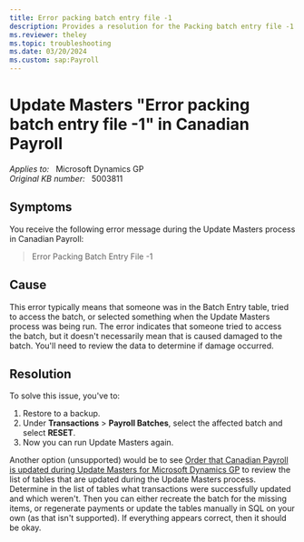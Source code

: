 ```yaml
---
title: Error packing batch entry file -1
description: Provides a resolution for the Packing batch entry file -1 error in Canadian Payroll in Microsoft Dynamics GP.
ms.reviewer: theley
ms.topic: troubleshooting
ms.date: 03/20/2024
ms.custom: sap:Payroll
---
```

# Update Masters "Error packing batch entry file -1" in Canadian Payroll

_Applies to:_ &nbsp; Microsoft Dynamics GP  
_Original KB number:_ &nbsp; 5003811

## Symptoms

You receive the following error message during the Update Masters process in Canadian Payroll:

> Error Packing Batch Entry File -1

## Cause

This error typically means that someone was in the Batch Entry table, tried to access the batch, or selected something when the Update Masters process was being run. The error indicates that someone tried to access the batch, but it doesn't necessarily mean that is caused damaged to the batch. You'll need to review the data to determine if damage occurred.

## Resolution

To solve this issue, you've to:

1. Restore to a backup.
2. Under **Transactions** > **Payroll Batches**, select the affected batch and select **RESET**.
3. Now you can run Update Masters again.

Another option (unsupported) would be to see [Order that Canadian Payroll is updated during Update Masters for Microsoft Dynamics GP](order-that-canadian-payroll-is-updated-during-update-masters.md) to review the list of tables that are updated during the Update Masters process. Determine in the list of tables what transactions were successfully updated and which weren't. Then you can either recreate the batch for the missing items, or regenerate payments or update the tables manually in SQL on your own (as that isn't supported). If everything appears correct, then it should be okay.
